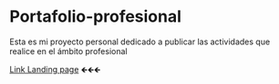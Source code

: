 # Portafolio-profesional
Esta es mi proyecto personal dedicado a publicar las actividades que realice en el ámbito profesional

[Link Landing page](https://github.com/RubenJ27/awesome-github-profile-readme-templates)  🡸🡸🡸
